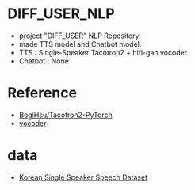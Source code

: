 # DIFF_USER_NLP
- project "DIFF_USER" NLP Repository.
- made TTS model and Chatbot model.
- TTS : Single-Speaker Tacotron2 + hifi-gan vocoder
- Chatbot : None

# Reference
- [BogiHsu/Tacotron2-PyTorch](https://github.com/BogiHsu/Tacotron2-PyTorch/tree/b1761fd7660e56adf39f3c8d02852fbaec1da2c5)
- [vocoder](https://huggingface.co/speechbrain/tts-hifigan-ljspeech)

# data
- [Korean Single Speaker Speech Dataset](https://www.kaggle.com/datasets/bryanpark/korean-single-speaker-speech-dataset?resource=download)
